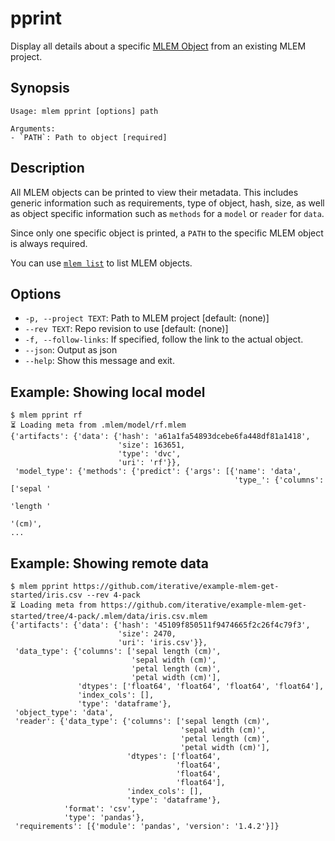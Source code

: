 # pprint

Display all details about a specific [MLEM Object](/doc/user-guide/basic-concepts#mlem-objects) from an existing MLEM
project.

## Synopsis

```usage
Usage: mlem pprint [options] path

Arguments:
- `PATH`: Path to object [required]
```

## Description

All MLEM objects can be printed to view their metadata. This includes generic
information such as requirements, type of object, hash, size, as well as object
specific information such as `methods` for a `model` or `reader` for `data`.

Since only one specific object is printed, a `PATH` to the specific MLEM object
is always required.

<admon type="tip">

You can use [`mlem list`](/doc/command-reference/list) to list MLEM objects.

</admon>

## Options

- `-p, --project TEXT`: Path to MLEM project  [default: (none)]
- `--rev TEXT`: Repo revision to use  [default: (none)]
- `-f, --follow-links`: If specified, follow the link to the actual object.
- `--json`: Output as json
- `--help`: Show this message and exit.

## Example: Showing local model

```cli
$ mlem pprint rf
⏳️ Loading meta from .mlem/model/rf.mlem
{'artifacts': {'data': {'hash': 'a61a1fa54893dcebe6fa448df81a1418',
                        'size': 163651,
                        'type': 'dvc',
                        'uri': 'rf'}},
 'model_type': {'methods': {'predict': {'args': [{'name': 'data',
                                                  'type_': {'columns': ['sepal '
                                                                        'length '
                                                                        '(cm)',
...
```

## Example: Showing remote data

```cli
$ mlem pprint https://github.com/iterative/example-mlem-get-started/iris.csv --rev 4-pack
⏳️ Loading meta from https://github.com/iterative/example-mlem-get-started/tree/4-pack/.mlem/data/iris.csv.mlem
{'artifacts': {'data': {'hash': '45109f850511f9474665f2c26f4c79f3',
                        'size': 2470,
                        'uri': 'iris.csv'}},
 'data_type': {'columns': ['sepal length (cm)',
                           'sepal width (cm)',
                           'petal length (cm)',
                           'petal width (cm)'],
               'dtypes': ['float64', 'float64', 'float64', 'float64'],
               'index_cols': [],
               'type': 'dataframe'},
 'object_type': 'data',
 'reader': {'data_type': {'columns': ['sepal length (cm)',
                                      'sepal width (cm)',
                                      'petal length (cm)',
                                      'petal width (cm)'],
                          'dtypes': ['float64',
                                     'float64',
                                     'float64',
                                     'float64'],
                          'index_cols': [],
                          'type': 'dataframe'},
            'format': 'csv',
            'type': 'pandas'},
 'requirements': [{'module': 'pandas', 'version': '1.4.2'}]}
```
